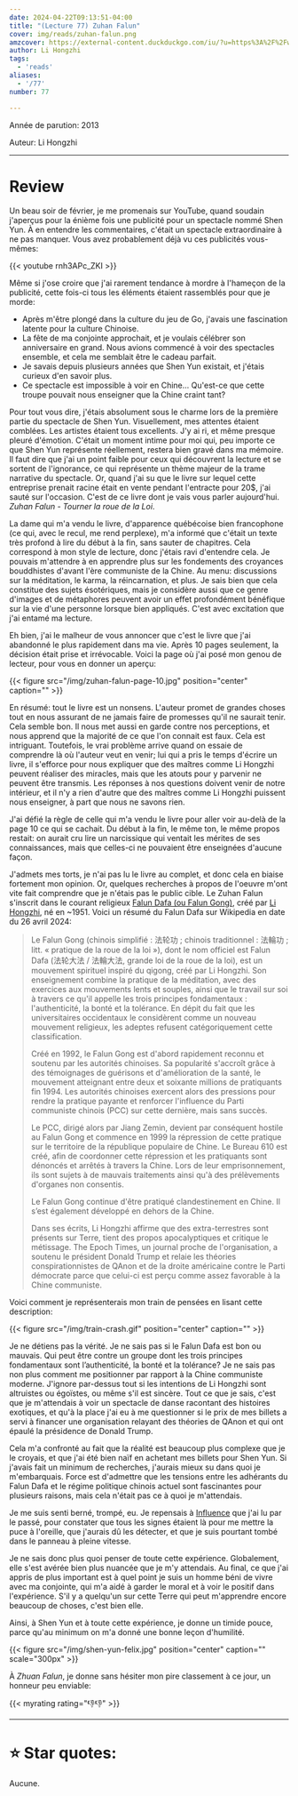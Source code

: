 ```yaml
---
date: 2024-04-22T09:13:51-04:00
title: "(Lecture 77) Zuhan Falun"
cover: img/reads/zuhan-falun.png
amzcover: https://external-content.duckduckgo.com/iu/?u=https%3A%2F%2Fwww.editions-tredaniel.com%2Fimages%2Fmin%2F978_2_84445_899_5_UNE_526_770_1627369305.jpg&f=1&nofb=1&ipt=6cd71e179dfad5ff3001ed703b09d2a342c864b1744fad6fd46cd778ffdd50f0&ipo=images
author: Li Hongzhi
tags:
  - 'reads'
aliases:
  - '/77'
number: 77

---
```


Année de parution: 2013

Auteur: Li Hongzhi

---

# Review

Un beau soir de février, je me promenais sur YouTube, quand soudain
j'aperçus pour la énième fois une publicité pour un spectacle nommé Shen
Yun. À en entendre les commentaires, c'était un spectacle extraordinaire
à ne pas manquer. Vous avez probablement déjà vu ces publicités
vous-mêmes:

{{< youtube rnh3APc_ZKI >}}

Même si j'ose croire que j'ai rarement tendance à mordre à l'hameçon de
la publicité, cette fois-ci tous les éléments étaient rassemblés pour que
je morde:

- Après m'être plongé dans la culture du jeu de Go, j'avais une
  fascination latente pour la culture Chinoise.
- La fête de ma conjointe approchait, et je voulais célébrer son
  anniversaire en grand. Nous avions commencé à voir des spectacles
  ensemble, et cela me semblait être le cadeau parfait.
- Je savais depuis plusieurs années que Shen Yun existait, et j'étais
  curieux d'en savoir plus.
- Ce spectacle est impossible à voir en Chine... Qu'est-ce que cette
  troupe pouvait nous enseigner que la Chine craint tant?

Pour tout vous dire, j'étais absolument sous le charme lors de la
première partie du spectacle de Shen Yun. Visuellement, mes attentes
étaient comblées. Les artistes étaient tous excellents. J'y ai ri, et même presque pleuré d'émotion. C'était un moment
intime pour moi qui, peu importe ce que Shen Yun représente réellement, restera
bien gravé dans ma mémoire. Il faut dire que j'ai un point faible pour
ceux qui découvrent la lecture et se sortent de l'ignorance, ce qui
représente un thème majeur de la trame narrative du spectacle. Or, quand
j'ai su que le livre sur lequel cette entreprise prenait racine était en
vente pendant l'entracte pour 20$, j'ai sauté sur l'occasion. C'est
de ce livre dont je vais vous parler aujourd'hui. *Zuhan Falun -
Tourner la roue de la Loi*.

La dame qui m'a vendu le livre, d'apparence québécoise bien francophone
(ce qui, avec le recul, me rend perplexe),
m'a informé que c'était un texte très profond à lire du début à la fin,
sans sauter de chapitres. Cela correspond à mon style de lecture, donc
j'étais ravi d'entendre cela. Je pouvais m'attendre à en apprendre plus
sur les fondements des croyances bouddhistes d'avant l'ère communiste de
la Chine. Au menu: discussions sur la méditation, le karma, la
réincarnation, et plus. Je sais bien que cela constitue des sujets ésotériques,
mais je considère aussi que ce genre d'images et de métaphores peuvent
avoir un effet profondément bénéfique sur la vie d'une personne lorsque
bien appliqués. C'est avec excitation que j'ai entamé ma lecture.

Eh bien, j'ai le malheur de vous annoncer que c'est le livre que j'ai
abandonné le plus rapidement dans ma vie. Après 10 pages seulement, la décision
était prise et irrévocable. Voici la page où j'ai posé mon genou de
lecteur, pour vous en donner
un aperçu:

{{< figure src="/img/zuhan-falun-page-10.jpg" position="center" caption="" >}}

En résumé: tout le livre est un nonsens. L'auteur promet de grandes
choses tout en nous assurant de ne jamais faire de promesses qu'il ne saurait tenir. Cela semble bon. Il nous
met aussi en garde contre nos perceptions, et nous apprend que la majorité de ce
que l'on connait est faux. Cela est intriguant. Toutefois, le vrai
problème arrive quand on essaie de comprendre là où l'auteur veut en
venir; lui qui a pris le temps d'écrire un livre, il s'efforce pour nous
expliquer que des maîtres comme Li Hongzhi peuvent réaliser des miracles, mais que les atouts pour y parvenir ne peuvent être transmis. Les réponses à nos questions doivent venir de notre intérieur, et il n'y a rien d'autre que des maîtres comme Li Hongzhi puissent nous enseigner, à part
que nous ne savons rien.

J'ai défié la règle
de celle qui m'a vendu le livre pour aller voir au-delà de la page 10 ce
qui se cachait. Du début à la fin, le même ton, le même propos restait:
on aurait cru lire un narcissique qui ventait les
mérites de ses connaissances, mais que celles-ci ne pouvaient être
enseignées d'aucune façon.

J'admets mes torts, je n'ai pas lu le livre au complet, et donc cela en
biaise fortement mon opinion. Or, quelques
recherches à propos de l'oeuvre m'ont vite fait comprendre que je n'étais pas le
public cible. Le Zuhan Falun s'inscrit dans le courant religieux [Falun
Dafa (ou Falun Gong)](https://fr.wikipedia.org/wiki/Falun_Gong), créé
par [Li Hongzhi](https://fr.wikipedia.org/wiki/Li_Hongzhi), né en ~1951.
Voici un résumé du Falun Dafa sur Wikipedia en date du 26 avril 2024:

> Le Falun Gong (chinois simplifié : 法轮功 ; chinois traditionnel :
> 法輪功 ; litt. « pratique de la roue de la loi »), dont le nom officiel
> est Falun Dafa (法轮大法 / 法輪大法, grande loi de la roue de la loi),
> est un mouvement spirituel inspiré du qigong, créé par Li Hongzhi. Son
> enseignement combine la pratique de la méditation, avec des exercices
> aux mouvements lents et souples, ainsi que le travail sur soi à travers
> ce qu'il appelle les trois principes fondamentaux : l'authenticité, la
> bonté et la tolérance. En dépit du fait que les universitaires
> occidentaux le considèrent comme un nouveau mouvement religieux,
> les adeptes refusent catégoriquement cette classification.
>
> Créé en 1992, le Falun Gong est d'abord rapidement reconnu et soutenu
> par les autorités chinoises. Sa popularité s'accroît grâce à des
> témoignages de guérisons et d'amélioration de la santé, le mouvement
> atteignant entre deux et soixante millions de pratiquants fin 1994. Les
> autorités chinoises exercent alors des pressions pour rendre la pratique
> payante et renforcer l'influence du Parti communiste chinois (PCC) sur
> cette dernière, mais sans succès.
>
> Le PCC, dirigé alors par Jiang Zemin, devient par conséquent hostile au
> Falun Gong et commence en 1999 la répression de cette pratique sur le
> territoire de la république populaire de Chine. Le Bureau 610 est
> créé, afin de coordonner cette répression et les pratiquants sont
> dénoncés et arrêtés à travers la Chine. Lors de leur emprisonnement, ils
> sont sujets à de mauvais traitements ainsi qu'à des prélèvements
> d'organes non consentis.
>
> Le Falun Gong continue d'être pratiqué clandestinement en Chine. Il
> s’est également développé en dehors de la Chine.
>
> Dans ses écrits, Li Hongzhi affirme que des extra-terrestres sont
> présents sur Terre, tient des propos apocalyptiques et critique le
> métissage. The Epoch Times, un journal proche de l'organisation, a
> soutenu le président Donald Trump et relaie les théories
> conspirationnistes de QAnon et de la droite américaine contre le Parti
> démocrate parce que celui-ci est perçu comme assez favorable à la Chine
> communiste.

Voici comment je représenterais mon train de pensées en lisant cette
description:

{{< figure src="/img/train-crash.gif" position="center" caption="" >}}

Je ne détiens pas la vérité. Je ne sais pas si le Falun Dafa est bon ou
mauvais. Qui peut être contre un groupe dont les trois principes
fondamentaux sont l’authenticité, la bonté et la tolérance? Je ne sais
pas non plus comment me positionner par rapport à la Chine communiste
moderne. J'ignore par-dessus tout si les intentions de Li Hongzhi sont altruistes
ou égoïstes, ou même s'il est sincère. Tout ce que je sais, c'est que je
m'attendais à voir un spectacle de danse racontant des histoires
exotiques, et qu'à la place j'ai eu à me questionner si le prix de mes
billets a servi à financer une organisation relayant des théories de
QAnon et qui ont épaulé la présidence de Donald Trump.

Cela m'a confronté au fait que la réalité est beaucoup plus complexe que
je le croyais, et que j'ai été bien naïf en achetant mes billets pour
Shen Yun. Si j'avais fait un minimum de recherches, j'aurais mieux su
dans quoi je m'embarquais. Force est d'admettre que les tensions entre
les adhérants du Falun Dafa et le régime politique chinois actuel sont
fascinantes pour plusieurs raisons, mais cela n'était pas ce à quoi je
m'attendais.

Je me suis senti berné, trompé, eu. Je repensais à [Influence](/34) que
j'ai lu par le passé, pour constater que tous les signes étaient là pour
me mettre la puce à l'oreille, que j'aurais dû les détecter, et que je
suis pourtant tombé dans le panneau à pleine vitesse.

Je ne sais donc plus quoi penser de toute cette expérience. Globalement,
elle s'est avérée bien plus nuancée que je m'y attendais. Au final, ce
que j'ai appris de plus important est à quel point je suis un homme béni
de vivre avec ma conjointe, qui m'a aidé à garder le moral et à voir le
positif dans l'expérience. S'il y a quelqu'un sur cette Terre qui peut
m'apprendre encore beaucoup de choses, c'est bien elle.

Ainsi, à Shen Yun et à toute cette expérience, je donne un timide pouce,
parce qu'au minimum on m'a donné une bonne leçon
d'humilité.

{{< figure src="/img/shen-yun-felix.jpg" position="center" caption="" scale="300px" >}}

À *Zhuan Falun*, je donne sans hésiter mon pire classement à ce jour, un
honneur peu enviable:

{{< myrating rating="👎👎" >}}

---

# :star: Star quotes:

Aucune.
